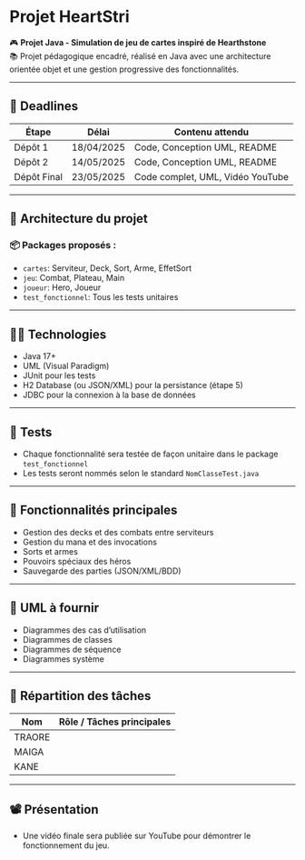 # Projet HeartStri

🎮 **Projet Java - Simulation de jeu de cartes inspiré de Hearthstone**  
📚 Projet pédagogique encadré, réalisé en Java avec une architecture orientée objet et une gestion progressive des fonctionnalités.

---

## 📅 Deadlines

| Étape         | Délai        | Contenu attendu                       |
|---------------|--------------|---------------------------------------|
| Dépôt 1       | 18/04/2025   | Code, Conception UML, README          |
| Dépôt 2       | 14/05/2025   | Code, Conception UML, README          |
| Dépôt Final   | 23/05/2025   | Code complet, UML, Vidéo YouTube      |

---

## 🧱 Architecture du projet

### 📦 Packages proposés :
- `cartes`: Serviteur, Deck, Sort, Arme, EffetSort
- `jeu`: Combat, Plateau, Main
- `joueur`: Hero, Joueur
- `test_fonctionnel`: Tous les tests unitaires

---

## 👨‍💻 Technologies

- Java 17+
- UML (Visual Paradigm)
- JUnit pour les tests
- H2 Database (ou JSON/XML) pour la persistance (étape 5)
- JDBC pour la connexion à la base de données

---

## 🧪 Tests

- Chaque fonctionnalité sera testée de façon unitaire dans le package `test_fonctionnel`
- Les tests seront nommés selon le standard `NomClasseTest.java`

---

## 🎯 Fonctionnalités principales

- Gestion des decks et des combats entre serviteurs
- Gestion du mana et des invocations
- Sorts et armes
- Pouvoirs spéciaux des héros
- Sauvegarde des parties (JSON/XML/BDD)

---

## 🧩 UML à fournir

- Diagrammes des cas d’utilisation
- Diagrammes de classes
- Diagrammes de séquence
- Diagrammes système

---

## 👥 Répartition des tâches

| Nom                | Rôle / Tâches principales  |
|--------------------|----------------------------|
| TRAORE             |                            |
| MAIGA              |                            |
| KANE               |                            |

---

## 📽️ Présentation

- Une vidéo finale sera publiée sur YouTube pour démontrer le fonctionnement du jeu.

